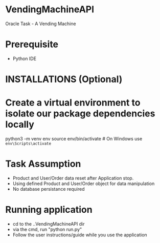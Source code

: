 # VendingMachineAPI
Oracle Task - A Vending Machine

# Prerequisite
- Python IDE

# INSTALLATIONS (Optional)
# Create a virtual environment to isolate our package dependencies locally
python3 -m venv env
source env/bin/activate  # On Windows use `env\Scripts\activate`

# Task Assumption
- Product and User/Order data reset after Application stop.
- Using defined Product and User/Order object for data manipulation
- No database persistance required

# Running application
- cd to the ..VendingMachineAPI dir
- via the cmd, run "python run.py"
- Follow the user instructions/guide while you use the application
